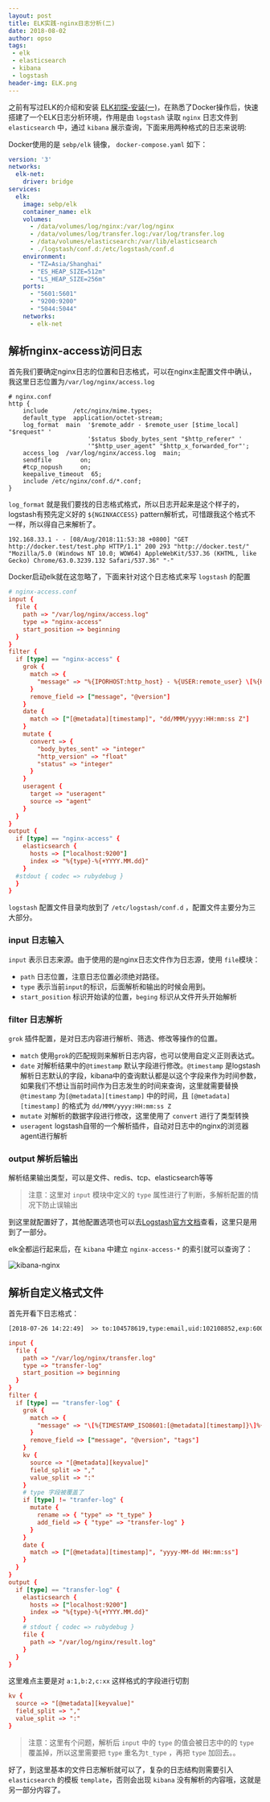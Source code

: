 ```yaml
---
layout: post
title: ELK实践-nginx日志分析(二)
date: 2018-08-02
author: opso
tags: 
 - elk
 - elasticsearch
 - kibana
 - logstash
header-img: ELK.png
---
```


之前有写过ELK的介绍和安装 [ELK初探-安装(一)](../elasticsearch_note/)，在熟悉了Docker操作后，快速搭建了一个ELK日志分析环境，作用是由 `logstash` 读取 `nginx` 日志文件到 `elasticsearch` 中，通过 `kibana` 展示查询，下面来用两种格式的日志来说明:

<!--more-->

Docker使用的是 `sebp/elk` 镜像， `docker-compose.yaml` 如下：

```yaml
version: '3'
networks:
  elk-net:
    driver: bridge
services:
  elk:
    image: sebp/elk
    container_name: elk
    volumes:
      - /data/volumes/log/nginx:/var/log/nginx
      - /data/volumes/log/transfer.log:/var/log/transfer.log
      - /data/volumes/elasticsearch:/var/lib/elasticsearch
      - ./logstash/conf.d:/etc/logstash/conf.d
    environment:
      - "TZ=Asia/Shanghai"
      - "ES_HEAP_SIZE=512m"
      - "LS_HEAP_SIZE=256m"
    ports:
      - "5601:5601"
      - "9200:9200"
      - "5044:5044"
    networks:
      - elk-net
```


## 解析nginx-access访问日志

首先我们要确定nginx日志的位置和日志格式，可以在nginx主配置文件中确认，我这里日志位置为`/var/log/nginx/access.log`

```nginx
# nginx.conf
http {
    include       /etc/nginx/mime.types;
    default_type  application/octet-stream;
    log_format  main  '$remote_addr - $remote_user [$time_local] "$request" '
                      '$status $body_bytes_sent "$http_referer" '
                      '"$http_user_agent" "$http_x_forwarded_for"';
    access_log  /var/log/nginx/access.log  main;
    sendfile        on;
    #tcp_nopush     on;
    keepalive_timeout  65;
    include /etc/nginx/conf.d/*.conf;
}
```

`log_format` 就是我们要找的日志格式格式，所以日志开起来是这个样子的，logstash有预先定义好的 `${NGINXACCESS}` pattern解析式，可惜跟我这个格式不一样，所以得自己来解析了。

```text
192.168.33.1 - - [08/Aug/2018:11:53:38 +0800] "GET http://docker.test/test.php HTTP/1.1" 200 293 "http://docker.test/" "Mozilla/5.0 (Windows NT 10.0; WOW64) AppleWebKit/537.36 (KHTML, like Gecko) Chrome/63.0.3239.132 Safari/537.36" "-"
```

Docker启动elk就在这忽略了，下面来针对这个日志格式来写 `logstash` 的配置

```conf
# nginx-access.conf
input {
  file {
    path => "/var/log/nginx/access.log"
    type => "nginx-access"
    start_position => beginning
  }
}
filter {
  if [type] == "nginx-access" {
    grok {
      match => {
        "message" => "%{IPORHOST:http_host} - %{USER:remote_user} \[%{HTTPDATE:[@metadata][timestamp]}\] \"(?:%{WORD:method} %{NOTSPACE:request}(?: HTTP/%{NUMBER:http_version})?|%{DATA:raw_http_request})\" %{NUMBER:status} (?:%{NUMBER:body_bytes_sent}|-) \"%{NOTSPACE:referrer}\" \"%{DATA:agent}\" \"%{NOTSPACE:xforwardedfor}\""
      }
      remove_field => ["message", "@version"]
    }
    date {
      match => ["[@metadata][timestamp]", "dd/MMM/yyyy:HH:mm:ss Z"]
    }
    mutate {
      convert => {
        "body_bytes_sent" => "integer"
        "http_version" => "float"
        "status" => "integer"
      }
    }
    useragent {
      target => "useragent"
      source => "agent"
    }
  }
}
output {
  if [type] == "nginx-access" {
    elasticsearch {
      hosts => ["localhost:9200"]
      index => "%{type}-%{+YYYY.MM.dd}"
    }
  #stdout { codec => rubydebug }
  }
}
```

`logstash` 配置文件目录均放到了 `/etc/logstash/conf.d`  ，配置文件主要分为三大部分。

### input 日志输入

`input` 表示日志来源。由于使用的是nginx日志文件作为日志源，使用 `file`模块：

- `path` 日志位置，注意日志位置必须绝对路径。
- `type` 表示当前`input`的标识，后面解析和输出的时候会用到。
- `start_position` 标识开始读的位置，`beging` 标识从文件开头开始解析

### filter 日志解析

`grok` 插件配置，是对日志内容进行解析、筛选、修改等操作的位置。

- `match` 使用`grok`的匹配规则来解析日志内容，也可以使用自定义正则表达式。
- `date` 对解析结果中的`@timestamp` 默认字段进行修改。`@timestamp` 是logstash解析日志默认的字段，kibana中的查询默认都是以这个字段来作为时间参数，如果我们不想让当前时间作为日志发生的时间来查询，这里就需要替换 `@timestamp` 为`[@metadata][timestamp]` 中的时间，且 `[@metadata][timestamp]` 的格式为 `dd/MMM/yyyy:HH:mm:ss Z`
- `mutate` 对解析的数据字段进行修改，这里使用了 `convert` 进行了类型转换
- `useragent` logstash自带的一个解析插件，自动对日志中的nginx的浏览器agent进行解析

### output 解析后输出

解析结果输出类型，可以是文件、redis、tcp、elasticsearch等等

> 注意：这里对 `input` 模块中定义的 `type` 属性进行了判断，多解析配置的情况下防止误输出

到这里就配置好了，其他配置选项也可以去[Logstash官方文档](https://www.elastic.co/guide/en/logstash/current/index.html)查看，这里只是用到了一部分。

elk全都运行起来后，在 `kibana` 中建立 `nginx-access-*` 的索引就可以查询了：

![kibana-nginx](/images/logstash-nginx-log.png)

## 解析自定义格式文件

首先开看下日志格式：

```txt
[2018-07-26 14:22:49]  >> to:104578619,type:email,uid:102108852,exp:6004,level:8,base_coalaa:0,bank_coalaa:0,base_money:65004,bank_money:0,prop2:145,prop30:0,prop5:0,bronze:0,silver:0,gold:0,diamond:0,money:65004,coalaa:0
```

```conf
input {
  file {
    path => "/var/log/nginx/transfer.log"
    type => "transfer-log"
    start_position => beginning
  }
}
filter {
  if [type] == "transfer-log" {
    grok {
      match => {
        "message" => "\[%{TIMESTAMP_ISO8601:[@metadata][timestamp]}\]%{SPACE}>>%{SPACE}%{GREEDYDATA:[@metadata][keyvalue]}"
      }
      remove_field => ["message", "@version", "tags"]
    }
    kv {
      source => "[@metadata][keyvalue]"
      field_split => ","
      value_split => ":"
    }
    # type 字段被覆盖了
    if [type] != "tranfer-log" {
      mutate {
        rename => { "type" => "t_type" }
        add_field => { "type" => "transfer-log" }
      }
    }
    date {
      match => ["[@metadata][timestamp]", "yyyy-MM-dd HH:mm:ss"]
    }
  }
}
output {
  if [type] == "transfer-log" {
    elasticsearch {
      hosts => ["localhost:9200"]
      index => "%{type}-%{+YYYY.MM.dd}"
    }
    # stdout { codec => rubydebug }
    file {
      path => "/var/log/nginx/result.log"
    }
  }
}
```

这里难点主要是对 `a:1,b:2,c:xx` 这样格式的字段进行切割

```conf
kv {
  source => "[@metadata][keyvalue]"
  field_split => ","
  value_split => ":"
}
```

> 注意：这里有个问题，解析后 `input` 中的 `type` 的值会被日志中的的 `type` 覆盖掉，所以这里需要把 `type` 重名为`t_type` ，再把 `type` 加回去。。



好了，到这里基本的文件日志解析就可以了，复杂的日志结构则需要引入`elasticsearch` 的模板 `template`，否则会出现 `kibana` 没有解析的内容哦，这就是另一部分内容了。